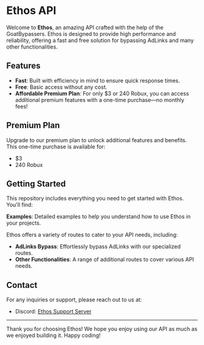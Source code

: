 # Ethos API

Welcome to **Ethos**, an amazing API crafted with the help of the GoatBypassers. Ethos is designed to provide high performance and reliability, offering a fast and free solution for bypassing AdLinks and many other functionalities.

## Features

- **Fast**: Built with efficiency in mind to ensure quick response times.
- **Free**: Basic access without any cost.
- **Affordable Premium Plan**: For only $3 or 240 Robux, you can access additional premium features with a one-time purchase—no monthly fees!

## Premium Plan

Upgrade to our premium plan to unlock additional features and benefits. This one-time purchase is available for:

- $3
- 240 Robux

## Getting Started

This repository includes everything you need to get started with Ethos. You'll find:

**Examples**: Detailed examples to help you understand how to use Ethos in your projects.

Ethos offers a variety of routes to cater to your API needs, including:

- **AdLinks Bypass**: Effortlessly bypass AdLinks with our specialized routes.
- **Other Functionalities**: A range of additional routes to cover various API needs.

## Contact

For any inquiries or support, please reach out to us at:

- Discord: [Ethos Support Server](https://discord.gg/Rtw32CkWZJ)

---

Thank you for choosing Ethos! We hope you enjoy using our API as much as we enjoyed building it. Happy coding!
